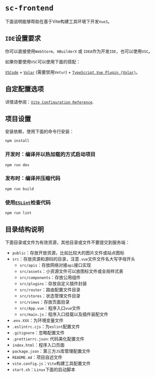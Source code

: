 # `sc-frontend`

下面说明能够帮助在基于Vite构建工具环境下开发`Vue3`。

## `IDE`设置要求

你可以直接使用`WebStorm`、`HBuilderX` 或 `IDEA`作为开发`IDE`，也可以使用`VSC`。

如果你要使用`VSC`可以使用下面的搭配：

[`VSCode`](https://code.visualstudio.com/) + [`Volar`](https://marketplace.visualstudio.com/items?itemName=Vue.volar) (需要禁用`Vetur`) + [`TypeScript Vue Plugin (Volar)`](https://marketplace.visualstudio.com/items?itemName=Vue.vscode-typescript-vue-plugin)。

## 自定配置选项

详情请参阅：[`Vite Configuration Reference`](https://vitejs.dev/config/).

## 项目设置

安装依赖，使用下面的命令行安装：

```sh
npm install
```

### 开发时：编译并以热加载的方式启动项目

```sh
npm run dev
```

### 发布时：编译并压缩代码

```sh
npm run build
```

### 使用[`ESLint`](https://eslint.org/)检查代码

```sh
npm run lint
```

## 目录结构说明

下面目录或文件为有效资源，其他目录或文件不要提交到服务端：

- `public`：存放开放资源，比如比较大的图片文件或站点图标
- `src`：存放资源和源码的目录，注意`.vue`文件文件名大写字母开头
  - `src/apis`：存放网络对接`api`接口实现
  - `src/assets`：小资源文件可以放图标文件或全局样式表
  - `src/components`：存放公用组件
  - `src/plugins`：存放自定义插件封装
  - `src/router`：路由配置文件目录
  - `src/stores`：状态管理文件目录
  - `src/views`：存放页面目录
  - `src/App.vue`：程序入口`vue`文件
  - `src/main.js`：程序入口挂载以及插件装配文件
- .`env.XXX`：为环境变量文件
- `.eslintrc.cjs`：为`eslint`配置文件
- `.gitignore`：忽略配置文件
- `.prettierrc.json`: 代码美化配置文件
- `index.html`：程序入口页面
- `package.json`：第三方`JS`库管理配置文件
- `README.md`：项目自述文件
- `vite.config.js`：`Vite`构建工具配置文件
- `start.sh`：`Linux`下面的启动脚本

